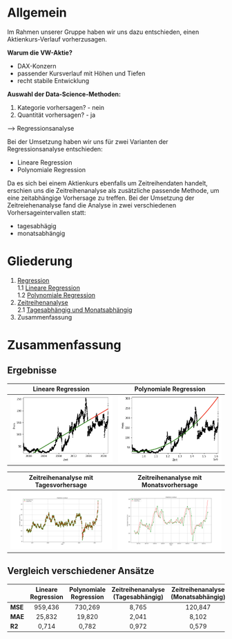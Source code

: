 # Allgemein

Im Rahmen unserer Gruppe haben wir uns dazu entschieden, einen Aktienkurs-Verlauf vorherzusagen.

__Warum die VW-Aktie?__

- DAX-Konzern
- passender Kursverlauf mit Höhen und Tiefen
- recht stabile Entwicklung

__Auswahl der Data-Science-Methoden:__

1. Kategorie vorhersagen? - nein
2. Quantität vorhersagen? - ja

--> Regressionsanalyse

Bei der Umsetzung haben wir uns für zwei Varianten der Regressionsanalyse entschieden:
- Lineare Regression
- Polynomiale Regression

Da es sich bei einem Aktienkurs ebenfalls um Zeitreihendaten handelt, erschien uns die Zeitreihenanalyse als zusätzliche passende Methode, um eine zeitabhängige Vorhersage zu treffen. Bei der Umsetzung der Zeitreiehenanalyse fand die Analyse in zwei verschiedenen Vorhersageintervallen statt:
- tagesabhägig
- monatsabhängig

# Gliederung

1. [Regression](https://github.com/AktienKursVorhersage/Regressionsanalyse)  
    1.1 [Lineare Regression](https://github.com/AktienKursVorhersage/Regressionsanalyse/blob/main/Lineare%20Regressionsanalyse.ipynb)  
    1.2 [Polynomiale Regression](https://github.com/AktienKursVorhersage/Regressionsanalyse/blob/main/Polynomial%20Regression.ipynb)  
2. [Zeitreihenanalyse](https://github.com/AktienKursVorhersage/Zeitreihenanalyse)  
    2.1 [Tagesabhängig und Monatsabhängig](https://github.com/AktienKursVorhersage/Zeitreihenanalyse/blob/main/Time%20Series.ipynb)  
3. Zusammenfassung

# Zusammenfassung

## Ergebnisse

Lineare Regression        |  Polynomiale Regression
:-------------------------:|:-------------------------:
![Lineare Regression](linear.png)  |  ![Polynomiale Regression](poly.png)

Zeitreihenanalyse mit Tagesvorhersage         |  Zeitreihenanalyse mit Monatsvorhersage
:-------------------------:|:-------------------------:
![Lineare Regression](zeitreihe-day.png)  |  ![Polynomiale Regression](zeitreihe-month.png)

## Vergleich verschiedener Ansätze

|     | Lineare Regression | Polynomiale Regression | Zeitreihenanalyse (Tagesabhängig) | Zeitreihenanalyse (Monatsabhängig) |
|:---|:---:|:---:|:---:|:---:|
| **MSE** | 959,436            | 730,269                | 8,765                             | 120,847                            |
| **MAE** | 25,832             | 19,820                 | 2,041                             | 8,102                              |
| **R2**  | 0,714              | 0,782                  | 0,972                             | 0,579                              |
